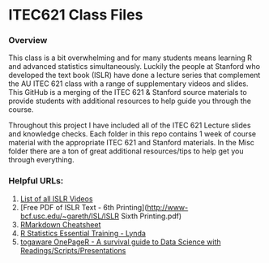 # ITEC621 Class Files

### Overview
This class is a bit overwhelming and for many students means learning R and advanced statistics simultaneously.  Luckily the people at Stanford who developed the text book (ISLR) have done a lecture series that complement the AU ITEC 621 class with a range of supplementary videos and slides.  This GitHub is a merging of the ITEC 621 & Stanford source materials to provide students with additional resources to help guide you through the course.

Throughout this project I have included all of the ITEC 621 Lecture slides and knowledge checks.  Each folder in this repo contains 1 week of course material with the appropriate ITEC 621 and Stanford materials.  In the Misc folder there are a ton of great additional resources/tips to help get you through everything.

### Helpful URLs:
  1. [List of all ISLR Videos](https://www.r-bloggers.com/in-depth-introduction-to-machine-learning-in-15-hours-of-expert-videos/)
  2. [Free PDF of ISLR Text  - 6th Printing](http://www-bcf.usc.edu/~gareth/ISL/ISLR Sixth Printing.pdf)
  3. [RMarkdown Cheatsheet](https://www.rstudio.com/wp-content/uploads/2015/02/rmarkdown-cheatsheet.pdf)
  4. [R Statistics Essential Training - Lynda](https://www.lynda.com/R-tutorials/R-Statistics-Essential-Training/142447-2.html)
  5. [togaware OnePageR - A survival guide to Data Science with Readings/Scripts/Presentations](http://togaware.com/onepager/)


